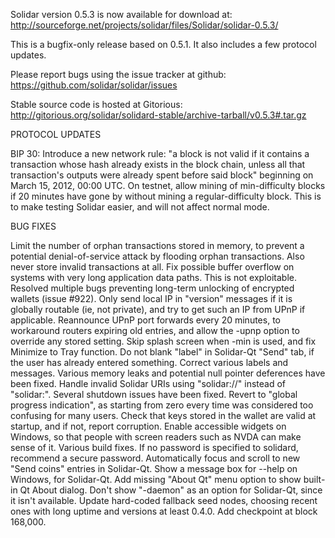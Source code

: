 Solidar version 0.5.3 is now available for download at:
http://sourceforge.net/projects/solidar/files/Solidar/solidar-0.5.3/

This is a bugfix-only release based on 0.5.1.
It also includes a few protocol updates.

Please report bugs using the issue tracker at github:
https://github.com/solidar/solidar/issues

Stable source code is hosted at Gitorious:
http://gitorious.org/solidar/solidard-stable/archive-tarball/v0.5.3#.tar.gz

PROTOCOL UPDATES

BIP 30: Introduce a new network rule: "a block is not valid if it contains a transaction whose hash already exists in the block chain, unless all that transaction's outputs were already spent before said block" beginning on March 15, 2012, 00:00 UTC.
On testnet, allow mining of min-difficulty blocks if 20 minutes have gone by without mining a regular-difficulty block. This is to make testing Solidar easier, and will not affect normal mode.

BUG FIXES

Limit the number of orphan transactions stored in memory, to prevent a potential denial-of-service attack by flooding orphan transactions. Also never store invalid transactions at all.
Fix possible buffer overflow on systems with very long application data paths. This is not exploitable.
Resolved multiple bugs preventing long-term unlocking of encrypted wallets
(issue #922).
Only send local IP in "version" messages if it is globally routable (ie, not private), and try to get such an IP from UPnP if applicable.
Reannounce UPnP port forwards every 20 minutes, to workaround routers expiring old entries, and allow the -upnp option to override any stored setting.
Skip splash screen when -min is used, and fix Minimize to Tray function.
Do not blank "label" in Solidar-Qt "Send" tab, if the user has already entered something.
Correct various labels and messages.
Various memory leaks and potential null pointer deferences have been fixed.
Handle invalid Solidar URIs using "solidar://" instead of "solidar:".
Several shutdown issues have been fixed.
Revert to "global progress indication", as starting from zero every time was considered too confusing for many users.
Check that keys stored in the wallet are valid at startup, and if not, report corruption.
Enable accessible widgets on Windows, so that people with screen readers such as NVDA can make sense of it.
Various build fixes.
If no password is specified to solidard, recommend a secure password.
Automatically focus and scroll to new "Send coins" entries in Solidar-Qt.
Show a message box for --help on Windows, for Solidar-Qt.
Add missing "About Qt" menu option to show built-in Qt About dialog.
Don't show "-daemon" as an option for Solidar-Qt, since it isn't available.
Update hard-coded fallback seed nodes, choosing recent ones with long uptime and versions at least 0.4.0.
Add checkpoint at block 168,000.
